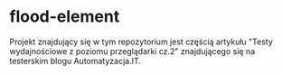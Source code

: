 # flood-element
Projekt znajdujący się w tym repozytorium jest częścią artykułu "Testy wydajnościowe z poziomu przeglądarki cz.2" znajdującego się na testerskim blogu Automatyzacja.IT.
